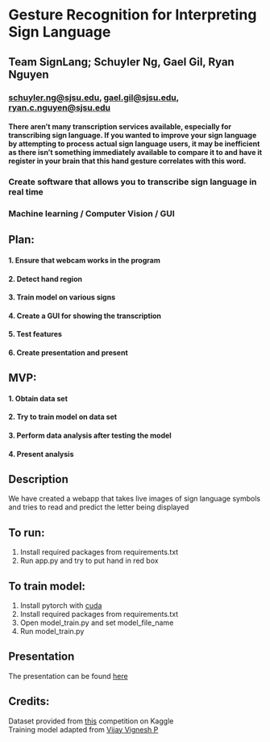 # Gesture Recognition for Interpreting Sign Language

## Team SignLang; Schuyler Ng, Gael Gil, Ryan Nguyen

### schuyler.ng@sjsu.edu, gael.gil@sjsu.edu, ryan.c.nguyen@sjsu.edu

#### There aren’t many transcription services available, especially for transcribing sign language. If you wanted to improve your sign language by attempting to process actual sign language users, it may be inefficient as there isn’t something immediately available to compare it to and have it register in your brain that this hand gesture correlates with this word.

### Create software that allows you to transcribe sign language in real time

### Machine learning / Computer Vision / GUI

## Plan:

#### 1. Ensure that webcam works in the program

#### 2. Detect hand region

#### 3. Train model on various signs

#### 4. Create a GUI for showing the transcription

#### 5. Test features

#### 6. Create presentation and present

## MVP:

#### 1. Obtain data set

#### 2. Try to train model on data set

#### 3. Perform data analysis after testing the model

#### 4. Present analysis

## Description<br>
We have created a webapp that takes live images of sign language symbols and tries to read and predict the letter being displayed

## To run:
1. Install required packages from requirements.txt<br>
2. Run app.py and try to put hand in red box

## To train model:

1. Install pytorch with [cuda](https://pytorch.org/)
2. Install required packages from requirements.txt<br>
3. Open model_train.py and set model_file_name
4. Run model_train.py

## Presentation<br>
The presentation can be found [here](https://docs.google.com/presentation/d/1v8K_vxPH-3cagHdaWpYkzuoqBcduskv5j-9c_nP6eZ4/edit?usp=sharing)

## Credits:
Dataset provided from [this](https://www.kaggle.com/datasets/datamunge/sign-language-mnist) competition on Kaggle<br>
Training model adapted from [Vijay Vignesh P](https://www.kaggle.com/code/vijaypro/cnn-pytorch-96/notebook)